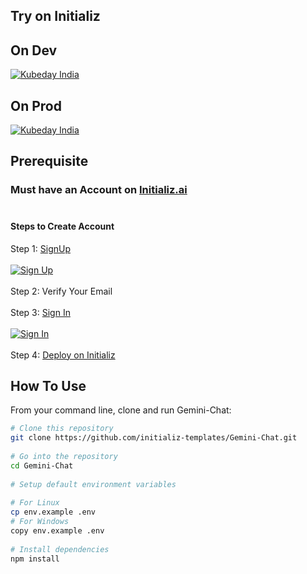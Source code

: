 ## Try on Initializ
 
## On Dev 
[![Kubeday India](https://res.cloudinary.com/daosik5yi/image/upload/f_auto,q_auto/pntsnjpa1sxbc2d02q9n)](https://console.dev.initializ.ai/create-app/?clone=https://github.com/initializ-templates/Gemini-Chat&repo_name=Gemini-Chat&description=♾️%20A%20personalized%20chatbot%20designed%20to%20enhance%20user%20interaction%20and%20provide%20tailored%20assistance.&github=true)
 
## On Prod 
[![Kubeday India](https://res.cloudinary.com/daosik5yi/image/upload/f_auto,q_auto/pntsnjpa1sxbc2d02q9n)](https://console.initializ.ai/create-app/?clone=https://github.com/initializ-templates/Gemini-Chat&repo_name=Gemini-Chat&description=♾️%20A%20personalized%20chatbot%20designed%20to%20enhance%20user%20interaction%20and%20provide%20tailored%20assistance.&github=true)
 
## Prerequisite 
### Must have an Account on [Initializ.ai](https://console.initializ.ai/register/)<br><br>
 
#### Steps to Create Account
Step 1: [SignUp](https://console.initializ.ai/register/) <br>
<br>[![Sign Up](https://res.cloudinary.com/dd4xje8fc/image/upload/v1717773727/image_1_eaxyhp.png)](https://console.initializ.ai/register/)<br><br>
Step 2: Verify Your Email<br><br>
Step 3: [Sign In](https://console.initializ.ai/login/) <br><br>[![Sign In](https://res.cloudinary.com/dd4xje8fc/image/upload/v1717773726/image_2_pi56ah.png)](https://console.initializ.ai/login/)<br><br>
Step 4: [Deploy on Initializ](https://console.initializ.ai/create-app/?clone=https://github.com/initializ-templates/Gemini-Chat&repo_name=Gemini-Chat&description=♾️%20A%20personalized%20chatbot%20designed%20to%20enhance%20user%20interaction%20and%20provide%20tailored%20assistance.&github=true)
 
 
## How To Use
 
From your command line, clone and run Gemini-Chat:
 
```bash
# Clone this repository
git clone https://github.com/initializ-templates/Gemini-Chat.git
 
# Go into the repository
cd Gemini-Chat
 
# Setup default environment variables
 
# For Linux
cp env.example .env
# For Windows
copy env.example .env
 
# Install dependencies
npm install
